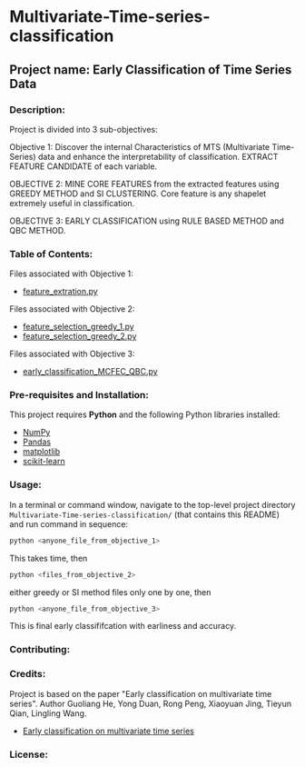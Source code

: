 # Multivariate-Time-series-classification

## Project name: Early Classification of Time Series Data

### Description: 

Project is divided into 3 sub-objectives:

Objective 1: Discover the internal Characteristics of MTS (Multivariate Time-Series) data and enhance the interpretability of classification. EXTRACT FEATURE CANDIDATE of each variable.

OBJECTIVE 2: MINE CORE FEATURES from the extracted features using GREEDY METHOD and SI CLUSTERING. Core feature is any shapelet extremely useful in classification.

OBJECTIVE 3: EARLY CLASSIFICATION using RULE BASED METHOD and QBC METHOD.

### Table of Contents:

Files associated with Objective 1:

- [feature_extration.py](https://github.com/erYash15/Multivariate-Time-series-early-classification/blob/master/feature_extration.py)

Files associated with Objective 2:

- [feature_selection_greedy_1.py](https://github.com/erYash15/Multivariate-Time-series-early-classification/blob/master/feature_selection_greedy_1.py)
- [feature_selection_greedy_2.py](https://github.com/erYash15/Multivariate-Time-series-early-classification/blob/master/feature_selection_greedy_2.py)

Files associated with Objective 3:

- [early_classification_MCFEC_QBC.py](https://github.com/erYash15/Multivariate-Time-series-early-classification/blob/master/early_classification_MCFEC_QBC.py)

### Pre-requisites and Installation:
This project requires **Python** and the following Python libraries installed:

- [NumPy](http://www.numpy.org/)
- [Pandas](http://pandas.pydata.org/)
- [matplotlib](http://matplotlib.org/)
- [scikit-learn](http://scikit-learn.org/stable/)

### Usage:

In a terminal or command window, navigate to the top-level project directory `Multivariate-Time-series-classification/` (that contains this README) and run command in sequence:

```bash
python <anyone_file_from_objective_1>
```

This takes time, then
```bash
python <files_from_objective_2>
```

either greedy or SI method files only one by one, then
```bash
python <anyone_file_from_objective_3>
```

This is final early classififcation with earliness and accuracy. 



### Contributing:


### Credits:

Project is based on the paper "Early classification on multivariate time series". Author Guoliang He, Yong Duan, Rong Peng, Xiaoyuan Jing, Tieyun Qian, Lingling Wang.

- [Early classification on multivariate time series](https://dl.acm.org/citation.cfm?id=2841855)

### License:



